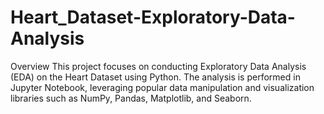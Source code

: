 # Heart_Dataset-Exploratory-Data-Analysis
Overview  This project focuses on conducting Exploratory Data Analysis (EDA) on the Heart Dataset using Python. The analysis is performed in Jupyter Notebook, leveraging popular data manipulation and visualization libraries such as NumPy, Pandas, Matplotlib, and Seaborn.
